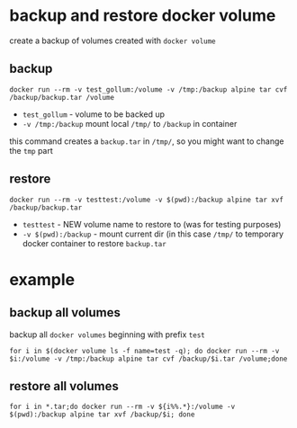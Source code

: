 # backup and restore docker volume

create a backup of volumes created with `docker volume`

## backup

```
docker run --rm -v test_gollum:/volume -v /tmp:/backup alpine tar cvf /backup/backup.tar /volume
```

* `test_gollum` - volume to be backed up
* `-v /tmp:/backup` mount local `/tmp/` to `/backup` in container

this command creates a `backup.tar` in `/tmp/`, so you might want to change the `tmp` part

## restore

```
docker run --rm -v testtest:/volume -v $(pwd):/backup alpine tar xvf /backup/backup.tar
```

* `testtest` - NEW volume name to restore to (was for testing purposes)
* `-v $(pwd):/backup` - mount current dir (in this case `/tmp/` to temporary docker container to restore `backup.tar`

# example

## backup all volumes

backup all `docker volumes` beginning with prefix `test`

```
for i in $(docker volume ls -f name=test -q); do docker run --rm -v $i:/volume -v /tmp:/backup alpine tar cvf /backup/$i.tar /volume;done
```

## restore all volumes

```
for i in *.tar;do docker run --rm -v ${i%%.*}:/volume -v $(pwd):/backup alpine tar xvf /backup/$i; done
```